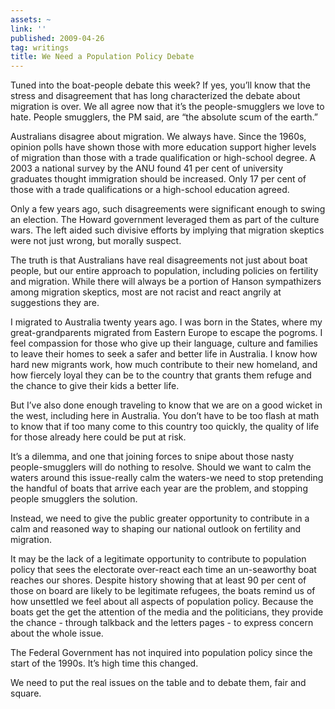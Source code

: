 ```yaml
---
assets: ~
link: ''
published: 2009-04-26
tag: writings
title: We Need a Population Policy Debate
---
```

Tuned into the boat-people debate this week? If yes, you’ll know that
the stress and disagreement that has long characterized the debate about
migration is over. We all agree now that it’s the people-smugglers we
love to hate. People smugglers, the PM said, are “the absolute scum of
the earth.”

Australians disagree about migration. We always have. Since the 1960s,
opinion polls have shown those with more education support higher levels
of migration than those with a trade qualification or high-school
degree. A 2003 a national survey by the ANU found 41 per cent of
university graduates thought immigration should be increased. Only 17
per cent of those with a trade qualifications or a high-school education
agreed.

Only a few years ago, such disagreements were significant enough to
swing an election. The Howard government leveraged them as part of the
culture wars. The left aided such divisive efforts by implying that
migration skeptics were not just wrong, but morally suspect.

The truth is that Australians have real disagreements not just about
boat people, but our entire approach to population, including policies
on fertility and migration. While there will always be a portion of
Hanson sympathizers among migration skeptics, most are not racist and
react angrily at suggestions they are.

I migrated to Australia twenty years ago. I was born in the States,
where my great-grandparents migrated from Eastern Europe to escape the
pogroms. I feel compassion for those who give up their language, culture
and families to leave their homes to seek a safer and better life in
Australia. I know how hard new migrants work, how much contribute to
their new homeland, and how fiercely loyal they can be to the country
that grants them refuge and the chance to give their kids a better life.

But I’ve also done enough traveling to know that we are on a good wicket
in the west, including here in Australia. You don’t have to be too flash
at math to know that if too many come to this country too quickly, the
quality of life for those already here could be put at risk.

It’s a dilemma, and one that joining forces to snipe about those nasty
people-smugglers will do nothing to resolve. Should we want to calm the
waters around this issue-really calm the waters-we need to stop
pretending the handful of boats that arrive each year are the problem,
and stopping people smugglers the solution.

Instead, we need to give the public greater opportunity to contribute in
a calm and reasoned way to shaping our national outlook on fertility and
migration.

It may be the lack of a legitimate opportunity to contribute to
population policy that sees the electorate over-react each time an
un-seaworthy boat reaches our shores. Despite history showing that at
least 90 per cent of those on board are likely to be legitimate
refugees, the boats remind us of how unsettled we feel about all aspects
of population policy. Because the boats get the get the attention of the
media and the politicians, they provide the chance - through talkback
and the letters pages - to express concern about the whole issue.

The Federal Government has not inquired into population policy since the
start of the 1990s. It’s high time this changed.

We need to put the real issues on the table and to debate them, fair and
square.